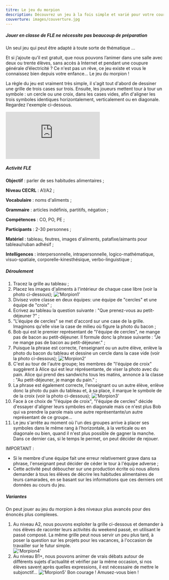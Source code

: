 ```yaml
---
titre: Le jeu du morpion
description: Découvrez un jeu à la fois simple et varié pour votre cours de français.
couverture: images/couverture.jpg
---
```

##### Jouer en classe de FLE ne nécessite pas beaucoup de préparation

Un seul jeu qui peut être adapté à toute sorte de thématique ... 

Et si j’ajoute qu’il est gratuit, que nous pouvons l’animer dans une salle avec deux ou trente élèves, sans accès à Internet et pendant une coupure générale d’électricité ? Ce n'est pas un rêve, ce jeu existe et vous le connaissez bien depuis votre enfance... Le jeu du morpion !

La règle du jeu est vraiment très simple, il s'agit tout d'abord de dessiner une grille de trois cases sur trois. Ensuite, les joueurs mettent tour à tour un symbole : un cercle ou une croix, dans les cases vides, afin d'aligner les trois symboles identiques horizontalement, verticalement ou en diagonale. Regardez l'exemple ci-dessous.

<div class="embed-responsive embed-responsive-16by9">
    <iframe class="embed-responsive-item" src="https://docs.google.com/presentation/d/e/2PACX-1vQvEgpJrVQ9WGz3k3Y3S8FSLuZ2p1quLvYiVuMJp8SlyZU6_qL08RG4rmeNZNgn2Q2kqY3htL-TEj9c/embed?start=true&loop=true&delayms=3000" frameborder="0" allowfullscreen="true" mozallowfullscreen="true" webkitallowfullscreen="true"></iframe>
</div>


##### Activité FLE

**Objectif** : parler de ses habitudes alimentaires ; 

**Niveau CECRL** : A1/A2 ; 

**Vocabulaire** : noms d'aliments ;

**Grammaire** : articles indéfinis, partitifs, négation ;

**Compétences** : CO, PO, PE ;

**Participants** : 2-30 personnes ;

**Matériel** : tableau, feutres, images d'aliments, patafixe/aimants pour tableau/ruban adhésif ;

**Intelligences** : interpersonnelle, intrapersonnelle, logico-mathématique, visuo-spatiale, corporelle-kinesthésique, verbo-linguistique ;

##### Déroulement
1. Tracez la grille au tableau ;
2. Placez les images d'aliments à l'intérieur de chaque case libre (voir la photo ci-dessous);
!['Morpion1'](images/wm_morpion_1.jpg)   
3. Divisez votre classe en deux équipes: une équipe de "cercles" et une équipe de "croix" ;
4. Ecrivez au tableau la question suivante : "Que prenez-vous au petit-déjeuner ?" ;  
5. "L'équipe de cercles" se met d'accord sur une case de la grille. Imaginons qu'elle vise la case de milieu où figure la photo du bacon ;
6. Bob qui est le premier représentant de "l'équipe de cercles", ne mange pas de bacon au petit-déjeuner. Il formule donc la phrase suivante : "Je ne mange pas de bacon au petit-déjeuner." ;
7. Puisque la phrase est correcte, l'enseignant ou un autre élève, enlève la photo du bacon du tableau et dessine un cercle dans la case vide (voir la photo ci-dessous);
!['Morpion2'](images/wm_morpion_2.jpg)
8. C'est au tour de l'autre groupe; les membres de "l'équipe de croix" suggèrent à Alice qui est leur réprésentante, de viser la photo avec du pain. Alice qui prend des sandwichs tous les matins, annonce à la classe : "Au petit-déjeuner, je mange du pain." ;  
9. La phrase est également correcte, l'enseignant ou un autre élève, enlève donc la photo du pain du tableau et, à sa place, il marque le symbole de de la croix (voir la photo ci-dessous);
!['Morpion3'](images/wm_morpion_3.jpg)
10. Face à ce choix de "l'équipe de croix", "l'équipe de cercles" décide d'essayer d'aligner leurs symboles en diagonale mais ce n'est plus Bob qui va prendre la parole mais une autre représentante/un autre représentant de ce groupe...
11. Le jeu s'arrête au moment où l'un des groupes arrive à placer ses symboles dans le même rang à l'horizontale, à la verticale ou en diagonale ou bien, quand il n'est plus possible de gagner la manche. Dans ce dernier cas, si le temps le permet, on peut décider de rejouer.

IMPORTANT :
- Si le membre d'une équipe fait une erreur relativement grave dans sa phrase, l'enseignant peut décider de céder le tour à l'équipe adverse ;
- Cette activité peut déboucher sur une production écrite où nous allons demander à tous les élèves de décrire les habitudes alimentaires de leurs camarades, en se basant sur les informations que ces derniers ont données au cours du jeu.

##### Variantes
On peut jouer au jeu du morpion à des niveaux plus avancés pour des énoncés plus complexes.
1. Au niveau A2, nous pouvons exploiter la grille ci-dessous et demander à nos élèves de raconter leurs activités du weekend passé, en utilisant le passé composé. La même grille peut nous servir un peu plus tard, à  poser la question sur les projets pour les vacances, à l'occasion de travailler sur le futur simple.  
!['Morpion4'](images/wm_morpion_4.jpg)
2. Au niveau B1+, nous pouvons animer de vrais débats autour de différents sujets d'actualité et vérifier par la même occasion, si nos élèves savent après quelles expressions, il est nécessaire de mettre le subjonctif...
!['Morpion5'](images/wm_morpion_5.jpg)
Bon courage ! Amusez-vous bien !